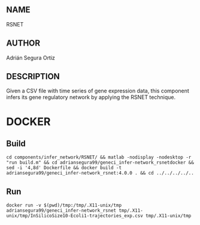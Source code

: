 ## NAME

RSNET

## AUTHOR

Adrián Segura Ortiz

## DESCRIPTION

Given a CSV file with time series of gene expression data, this component infers its gene regulatory network by applying the RSNET technique.

# DOCKER

## Build

```
cd components/infer_network/RSNET/ && matlab -nodisplay -nodesktop -r "run build.m" && cd adriansegura99/geneci_infer-network_rsnetdocker && sed -i '4,8d' Dockerfile && docker build -t adriansegura99/geneci_infer-network_rsnet:4.0.0 . && cd ../../../../..
```

## Run

```
docker run -v $(pwd)/tmp:/tmp/.X11-unix/tmp adriansegura99/geneci_infer-network_rsnet tmp/.X11-unix/tmp/InSilicoSize10-Ecoli1-trajectories_exp.csv tmp/.X11-unix/tmp
```
